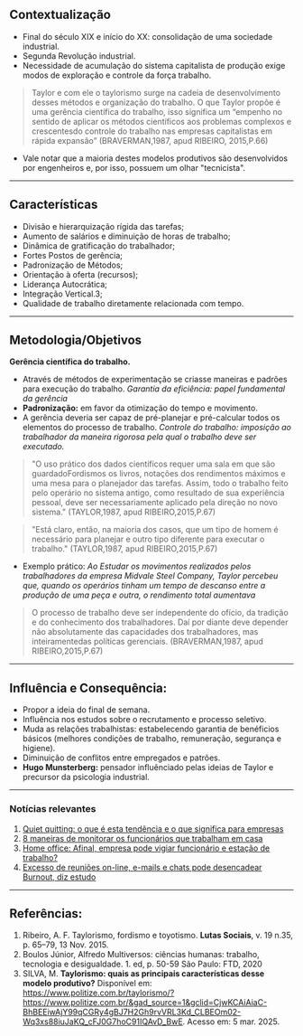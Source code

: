 ## Contextualização
- Final do século XIX e início do XX: consolidação de uma sociedade industrial.
- Segunda Revolução industrial.
- Necessidade de acumulação do sistema capitalista de produção exige modos de exploração e controle da força trabalho.

>Taylor e com ele o taylorismo surge na cadeia de desenvolvimento desses métodos e organização do trabalho. O que Taylor propõe é uma gerência científica do trabalho, isso significa um “empenho no sentido de aplicar os métodos científicos aos problemas complexos e crescentesdo controle do trabalho nas empresas capitalistas em rápida expansão” (BRAVERMAN,1987, apud RIBEIRO, 2015,P.66)

- Vale notar que a maioria destes modelos produtivos são desenvolvidos por engenheiros e, por isso, possuem um olhar "tecnicista".

---
## Características
- Divisão e hierarquização rígida das tarefas;
- Aumento de salários e diminuição de horas de trabalho;
- Dinâmica de gratificação do trabalhador;
- Fortes Postos de gerência;
- Padronização de Métodos;
- Orientação à oferta (recursos);
- Liderança Autocrática;
- Integração Vertical.3;
- Qualidade de trabalho diretamente relacionada com tempo.
---
## Metodologia/Objetivos
**Gerência científica do trabalho.**
- Através de métodos de experimentação se criasse maneiras e padrões para execução do trabalho.
*Garantia da eficiência: papel fundamental da gerência*
- **Padronização:** em favor da otimização do tempo e movimento.
- A gerência deveria ser capaz de pré-planejar e pré-calcular todos os elementos do processo de trabalho.
*Controle do trabalho: imposição ao trabalhador da maneira rigorosa pela qual o trabalho deve ser executado.*

> "O uso prático dos dados científicos requer uma sala em que são guardadoFordismos os livros, notações dos rendimentos máximos e uma mesa para o planejador das tarefas. Assim, todo o trabalho feito pelo operário no sistema antigo, como resultado de sua experiência pessoal, deve ser necessariamente aplicado pela direção no novo sistema." (TAYLOR,1987, apud RIBEIRO,2015,P.67)

> "Está claro, então, na maioria dos casos, que um tipo de homem é necessário para planejar e outro tipo diferente para executar o trabalho." (TAYLOR,1987, apud RIBEIRO,2015,P.67)

- Exemplo prático:
*Ao Estudar os movimentos realizados pelos trabalhadores da empresa Midvale Steel Company, Taylor percebeu que, quando os operários tinham um tempo de descanso entre a produção de uma peça e outra, o rendimento total aumentava*

> O processo de trabalho deve ser independente do ofício, da tradição e do conhecimento dos trabalhadores. Daí por diante deve depender não absolutamente das capacidades dos trabalhadores, mas inteiramentedas políticas gerenciais. (BRAVERMAN,1987, apud RIBEIRO,2015,P.67)
---
## Influência e Consequência:
- Propor a ideia do final de semana.
- Influência nos estudos sobre o recrutamento e processo seletivo.
- Muda as relações trabalhistas: estabelecendo garantia de benéficios básicos (melhores condições de trabalho, remuneração, segurança e higiene).
- Diminuição de conflitos entre empregados e patrões.
- **Hugo Munsterberg:** pensador influênciado pelas ideias de Taylor e precursor da psicologia industrial.

---
### Notícias relevantes

1. [Quiet quitting: o que é esta tendência e o que significa para empresas](https://www.cnnbrasil.com.br/economia/macroeconomia/quiet-quitting/)
2. [8 maneiras de monitorar os funcionários que trabalham em casa](https://www.bitrix24.com.br/articles/8-maneiras-de-monitorar-os-funcionarios-que-trabalham-em-casa.php)
3. [Home office: Afinal, empresa pode vigiar funcionário e estação de trabalho?](https://economia.uol.com.br/noticias/redacao/2022/07/22/home-office-formas-de-monitoramento-tem-que-ser-detalhadas-em-contrato.htm)
4. [Excesso de reuniões on-line, e-mails e chats pode desencadear Burnout, diz estudo](https://www.cnnbrasil.com.br/saude/excesso-de-reunioes-on-line-e-mails-e-chats-pode-desencadear-burnout-diz-estudo/)

---
## Referências: 
1. Ribeiro, A. F. Taylorismo, fordismo e toyotismo. **Lutas Sociais**, v. 19 n.35, p. 65–79, 13 Nov. 2015.
2. Boulos Júnior, Alfredo Multiversos: ciências humanas: trabalho, tecnologia e desigualdade. 1. ed, p. 50-59 São Paulo: FTD, 2020
3. SILVA, M. **Taylorismo: quais as principais características desse modelo produtivo?** Disponível em: <https://www.politize.com.br/taylorismo/?https://www.politize.com.br/&gad_source=1&gclid=CjwKCAiAiaC-BhBEEiwAjY99qCGRy4gBJ7H2Gh9rvVRL3Kd_CLBEOm02-Wq3xs88iuJaKQ_cFJ0G7hoC91IQAvD_BwE>. Acesso em: 5 mar. 2025.